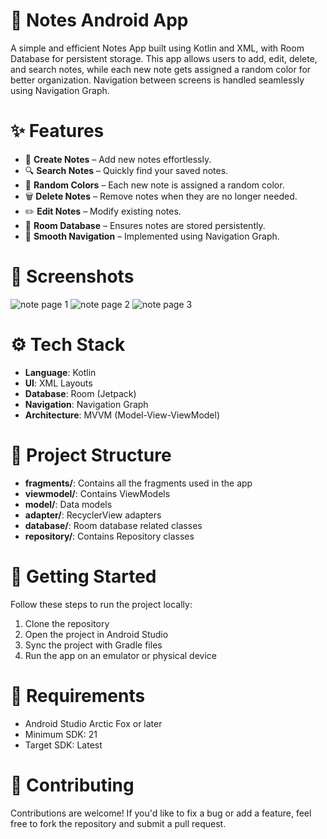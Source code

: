 # 📒 Notes Android App
A simple and efficient Notes App built using Kotlin and XML, with Room Database for persistent storage. This app allows users to add, edit, delete, and search notes, while each new note gets assigned a random color for better organization. Navigation between screens is handled seamlessly using Navigation Graph.

# ✨ Features
- 📝 **Create Notes** – Add new notes effortlessly.
- 🔍 **Search Notes** – Quickly find your saved notes.
- 🎨 **Random Colors** – Each new note is assigned a random color.
- 🗑️ **Delete Notes** – Remove notes when they are no longer needed.
- ✏️ **Edit Notes** – Modify existing notes.
- 📂 **Room Database** – Ensures notes are stored persistently.
- 🚀 **Smooth Navigation** – Implemented using Navigation Graph.

# 📸 Screenshots
![note page 1](https://github.com/user-attachments/assets/dbef5d2f-16a6-4f2b-ba04-204df09bde22)
![note page 2](https://github.com/user-attachments/assets/97eaedb5-fbd9-4552-b47e-742eb77ea4e0)
![note page 3](https://github.com/user-attachments/assets/9c7a71d6-de98-45b6-8fd5-b777900db851)

# ⚙️ Tech Stack
- **Language**: Kotlin
- **UI**: XML Layouts
- **Database**: Room (Jetpack)
- **Navigation**: Navigation Graph
- **Architecture**: MVVM (Model-View-ViewModel)

# 📂 Project Structure
- **fragments/**: Contains all the fragments used in the app
- **viewmodel/**: Contains ViewModels
- **model/**: Data models
- **adapter/**: RecyclerView adapters
- **database/**: Room database related classes
- **repository/**: Contains Repository classes

# 🚀 Getting Started
Follow these steps to run the project locally:
1. Clone the repository
2. Open the project in Android Studio
3. Sync the project with Gradle files
4. Run the app on an emulator or physical device

# 🔧 Requirements
- Android Studio Arctic Fox or later
- Minimum SDK: 21
- Target SDK: Latest

# 🤝 Contributing
Contributions are welcome! If you'd like to fix a bug or add a feature, feel free to fork the repository and submit a pull request.
